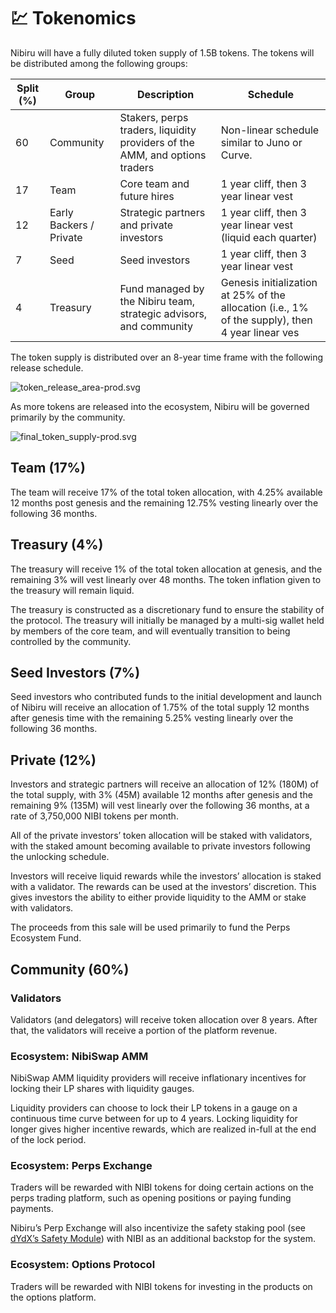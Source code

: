 # 💹 Tokenomics

Nibiru will have a fully diluted token supply of 1.5B tokens. The tokens will be distributed among the following groups:

| Split (%) | Group                   | Description                                                                 | Schedule                                                                                         |
| --------- | ----------------------- | --------------------------------------------------------------------------- | ------------------------------------------------------------------------------------------------ |
| 60        | Community               | Stakers, perps traders, liquidity providers of the AMM, and options traders | Non-linear schedule similar to Juno or Curve.                                                    |
| 17        | Team                    | Core team and future hires                                                  | 1 year cliff, then 3 year linear vest                                                            |
| 12        | Early Backers / Private | Strategic partners and private investors                                    | 1 year cliff, then 3 year linear vest (liquid each quarter)                                      |
| 7         | Seed                    | Seed investors                                                              | 1 year cliff, then 3 year linear vest                                                            |
| 4         | Treasury                | Fund managed by the Nibiru team, strategic advisors, and community          | Genesis initialization at 25% of the allocation (i.e., 1% of the supply), then 4 year linear ves |

The token supply is distributed over an 8-year time frame with the following release schedule.

![token\_release\_area-prod.svg](../img/token\_release\_area-prod.svg)

As more tokens are released into the ecosystem, Nibiru will be governed primarily by the community.

![final\_token\_supply-prod.svg](../img/final\_token\_supply-prod.svg)

## Team (17%)

The team will receive 17% of the total token allocation, with 4.25% available 12 months post genesis and the remaining 12.75% vesting linearly over the following 36 months.

## Treasury (4%)

The treasury will receive 1% of the total token allocation at genesis, and the remaining 3% will vest linearly over 48 months. The token inflation given to the treasury will remain liquid.

The treasury is constructed as a discretionary fund to ensure the stability of the protocol. The treasury will initially be managed by a multi-sig wallet held by members of the core team, and will eventually transition to being controlled by the community.

## Seed Investors (7%)

Seed investors who contributed funds to the initial development and launch of Nibiru will receive an allocation of 1.75% of the total supply 12 months after genesis time with the remaining 5.25% vesting linearly over the following 36 months.

## Private (12%)

Investors and strategic partners will receive an allocation of 12% (180M) of the total supply, with 3% (45M) available 12 months after genesis and the remaining 9% (135M) will vest linearly over the following 36 months, at a rate of 3,750,000 NIBI tokens per month.

All of the private investors’ token allocation will be staked with validators, with the staked amount becoming available to private investors following the unlocking schedule.

Investors will receive liquid rewards while the investors’ allocation is staked with a validator. The rewards can be used at the investors’ discretion. This gives investors the ability to either provide liquidity to the AMM or stake with validators.

The proceeds from this sale will be used primarily to fund the Perps Ecosystem Fund.

## Community (60%)

### Validators

Validators (and delegators) will receive token allocation over 8 years. After that, the validators will receive a portion of the platform revenue.

### Ecosystem: **NibiSwap AMM**

NibiSwap AMM liquidity providers will receive inflationary incentives for locking their LP shares with liquidity gauges.

Liquidity providers can choose to lock their LP tokens in a gauge on a continuous time curve between for up to 4 years. Locking liquidity for longer gives higher incentive rewards, which are realized in-full at the end of the lock period.

### Ecosystem: **Perps Exchange**

Traders will be rewarded with NIBI tokens for doing certain actions on the perps trading platform, such as opening positions or paying funding payments.

Nibiru’s Perp Exchange will also incentivize the safety staking pool (see [dYdX’s Safety Module](https://docs.dydx.community/dydx-governance/staking-pools/safety-staking-pool)) with NIBI as an additional backstop for the system.

### Ecosystem: **Options Protocol**

Traders will be rewarded with NIBI tokens for investing in the products on the options platform.
